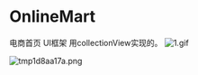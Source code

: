 # OnlineMart
电商首页 UI框架 
用collectionView实现的。
![1.gif](http://upload-images.jianshu.io/upload_images/1338042-dd49a97fd2f9c482.gif?imageMogr2/auto-orient/strip)


![tmp1d8aa17a.png](http://upload-images.jianshu.io/upload_images/1338042-d9bb6d6f2108e361.png?imageMogr2/auto-orient/strip%7CimageView2/2/w/1240)
